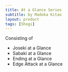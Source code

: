 ```yaml
---
title: At a Glance Series
subtitle: by Madoka Kitao
layout: product
tags: [Shogi]
---
```

Consisting of
* Joseki at a Glance
* Sabaki at a Glance
* Ending at a Glance
* Edge Attack at a Glance

